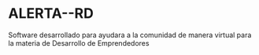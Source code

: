# ALERTA--RD
Software desarrollado para ayudara a la comunidad de manera virtual para la materia de Desarrollo de Emprendedores
